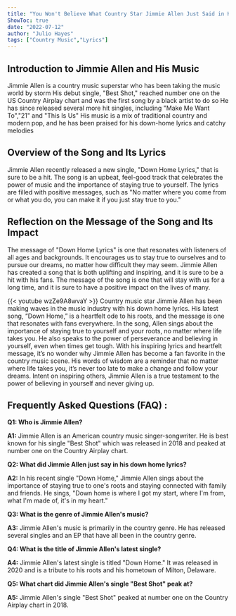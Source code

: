 ```yaml
---
title: "You Won't Believe What Country Star Jimmie Allen Just Said in His Down Home Lyrics!"
ShowToc: true 
date: "2022-07-12"
author: "Julio Hayes" 
tags: ["Country Music","Lyrics"]
---
```

## Introduction to Jimmie Allen and His Music

Jimmie Allen is a country music superstar who has been taking the music world by storm His debut single, "Best Shot," reached number one on the US Country Airplay chart and was the first song by a black artist to do so He has since released several more hit singles, including "Make Me Want To","21" and "This Is Us" His music is a mix of traditional country and modern pop, and he has been praised for his down-home lyrics and catchy melodies

## Overview of the Song and Its Lyrics

Jimmie Allen recently released a new single, "Down Home Lyrics," that is sure to be a hit. The song is an upbeat, feel-good track that celebrates the power of music and the importance of staying true to yourself. The lyrics are filled with positive messages, such as "No matter where you come from or what you do, you can make it if you just stay true to you."

## Reflection on the Message of the Song and Its Impact

The message of "Down Home Lyrics" is one that resonates with listeners of all ages and backgrounds. It encourages us to stay true to ourselves and to pursue our dreams, no matter how difficult they may seem. Jimmie Allen has created a song that is both uplifting and inspiring, and it is sure to be a hit with his fans. The message of the song is one that will stay with us for a long time, and it is sure to have a positive impact on the lives of many.

{{< youtube wzZe9A8wvaY >}} 
Country music star Jimmie Allen has been making waves in the music industry with his down home lyrics. His latest song, “Down Home,” is a heartfelt ode to his roots, and the message is one that resonates with fans everywhere. In the song, Allen sings about the importance of staying true to yourself and your roots, no matter where life takes you. He also speaks to the power of perseverance and believing in yourself, even when times get tough. With his inspiring lyrics and heartfelt message, it’s no wonder why Jimmie Allen has become a fan favorite in the country music scene. His words of wisdom are a reminder that no matter where life takes you, it’s never too late to make a change and follow your dreams. Intent on inspiring others, Jimmie Allen is a true testament to the power of believing in yourself and never giving up.

## Frequently Asked Questions (FAQ) :
**Q1: Who is Jimmie Allen?**

**A1:** Jimmie Allen is an American country music singer-songwriter. He is best known for his single "Best Shot" which was released in 2018 and peaked at number one on the Country Airplay chart.

**Q2: What did Jimmie Allen just say in his down home lyrics?**

**A2:** In his recent single "Down Home," Jimmie Allen sings about the importance of staying true to one's roots and staying connected with family and friends. He sings, "Down home is where I got my start, where I'm from, what I'm made of, it's in my heart."

**Q3: What is the genre of Jimmie Allen's music?**

**A3:** Jimmie Allen's music is primarily in the country genre. He has released several singles and an EP that have all been in the country genre.

**Q4: What is the title of Jimmie Allen's latest single?**

**A4:** Jimmie Allen's latest single is titled "Down Home." It was released in 2020 and is a tribute to his roots and his hometown of Milton, Delaware.

**Q5: What chart did Jimmie Allen's single "Best Shot" peak at?**

**A5:** Jimmie Allen's single "Best Shot" peaked at number one on the Country Airplay chart in 2018.



